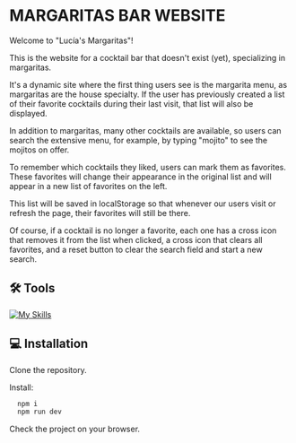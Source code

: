 
# MARGARITAS BAR WEBSITE


Welcome to "Lucía's Margaritas"!

This is the website for a cocktail bar that doesn't exist (yet), specializing in margaritas.

It's a dynamic site where the first thing users see is the margarita menu, as margaritas are the house specialty. If the user has previously created a list of their favorite cocktails during their last visit, that list will also be displayed.

In addition to margaritas, many other cocktails are available, so users can search the extensive menu, for example, by typing "mojito" to see the mojitos on offer.

To remember which cocktails they liked, users can mark them as favorites. These favorites will change their appearance in the original list and will appear in a new list of favorites on the left.

This list will be saved in localStorage so that whenever our users visit or refresh the page, their favorites will still be there.

Of course, if a cocktail is no longer a favorite, each one has a cross icon that removes it from the list when clicked, a cross icon that clears all favorites, and a reset button to clear the search field and start a new search.

## 🛠 Tools


[![My Skills](https://skillicons.dev/icons?i=js,html,sass,vite,git)](https://skillicons.dev)
## 💻 Installation

Clone the repository.

Install:

```bash
  npm i
  npm run dev
```
Check the project on your browser.
    
